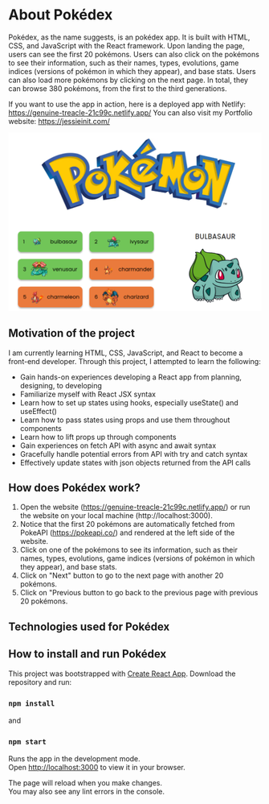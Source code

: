 # About Pokédex
Pokédex, as the name suggests, is an pokédex app. It is built with HTML, CSS, and JavaScript with the React framework. Upon landing the page, users can see the first 20 pokémons. Users can also click on the pokémons to see their information, such as their names, types, evolutions, game indices (versions of pokémon in which they appear), and base stats. Users can also load more pokémons by clicking on the next page. In total, they can browse 380 pokémons, from the first to the third generations.

If you want to use the app in action, here is a deployed app with Netlify: https://genuine-treacle-21c99c.netlify.app/
You can also visit my Portfolio website: https://jessieinit.com/

![Pokédex, an app where you can browse Pokémons](/public/images/Pokedex_Image.png)

## Motivation of the project
I am currently learning HTML, CSS, JavaScript, and React to become a front-end developer. Through this project, I attempted to learn the following:

* Gain hands-on experiences developing a React app from planning, designing, to developing
* Familiarize myself with React JSX syntax
* Learn how to set up states using hooks, especially useState() and useEffect()
* Learn how to pass states using props and use them throughout components
* Learn how to lift props up through components
* Gain experiences on fetch API with async and await syntax
* Gracefully handle potential errors from API with try and catch syntax
* Effectively update states with json objects returned from the API calls

## How does Pokédex work?

1. Open the website (https://genuine-treacle-21c99c.netlify.app/) or run the website on your local machine (http://localhost:3000).
2. Notice that the first 20 pokémons are automatically fetched from PokeAPI (https://pokeapi.co/) and rendered at the left side of the website.
3. Click on one of the pokémons to see its information, such as their names, types, evolutions, game indices (versions of pokémon in which they appear), and base stats.
4. Click on "Next" button to go to the next page with another 20 pokémons.
5. Click on "Previous button to go back to the previous page with previous 20 pokémons.

## Technologies used for Pokédex



## How to install and run Pokédex

This project was bootstrapped with [Create React App](https://github.com/facebook/create-react-app).
Download the repository and run:

### `npm install`

and 

### `npm start`

Runs the app in the development mode.\
Open [http://localhost:3000](http://localhost:3000) to view it in your browser.

The page will reload when you make changes.\
You may also see any lint errors in the console.



